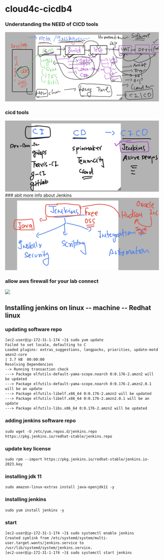 # cloud4c-cicdb4

### Understanding the NEED of CICD tools 

<img src="cicd.png">

### cicd tools 

<img src="cicd1.png">
### abit more info about Jenkins 

<img src="j1.png">

### allow aws firewall for your lab connect

<img src="lbc.png">

## Installing jenkins on linux -- machine -- Redhat linux 

### updating software repo 

```
[ec2-user@ip-172-31-1-174 ~]$ sudo yum update 
Failed to set locale, defaulting to C
Loaded plugins: extras_suggestions, langpacks, priorities, update-motd
amzn2-core                                                                                                                            | 3.7 kB  00:00:00     
Resolving Dependencies
--> Running transaction check
---> Package elfutils-default-yama-scope.noarch 0:0.176-2.amzn2 will be updated
---> Package elfutils-default-yama-scope.noarch 0:0.176-2.amzn2.0.1 will be an update
---> Package elfutils-libelf.x86_64 0:0.176-2.amzn2 will be updated
---> Package elfutils-libelf.x86_64 0:0.176-2.amzn2.0.1 will be an update
---> Package elfutils-libs.x86_64 0:0.176-2.amzn2 will be updated

```

### adding jenkins software repo 

```
sudo wget -O /etc/yum.repos.d/jenkins.repo     https://pkg.jenkins.io/redhat-stable/jenkins.repo
```

### update key license 

```
sudo rpm --import https://pkg.jenkins.io/redhat-stable/jenkins.io-2023.key
```

### installing jdk 11

```
sudo amazon-linux-extras install java-openjdk11 -y
```

### installing jenkins 

```
sudo yum install jenkins -y
```

### start 

```
[ec2-user@ip-172-31-1-174 ~]$ sudo systemctl enable jenkins
Created symlink from /etc/systemd/system/multi-user.target.wants/jenkins.service to /usr/lib/systemd/system/jenkins.service.
[ec2-user@ip-172-31-1-174 ~]$ sudo systemctl start jenkins
```

